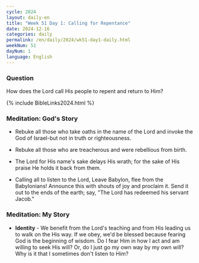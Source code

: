 ```yaml
---
cycle: 2024
layout: daily-en
title: "Week 51 Day 1: Calling for Repentance"
date: 2024-12-16
categories: daily
permalink: /en/daily/2024/wk51-day1-daily.html
weekNum: 51
dayNum: 1
language: English
---
```


### Question     
How does the Lord call His people to repent and return to Him?

{% include BibleLinks2024.html %} 

### Meditation: God's Story   
+ Rebuke all those who take oaths in the name of the Lord and invoke the God of Israel-but not in truth or righteousness. 

+ Rebuke all those who are treacherous and were rebellious from birth. 

+ The Lord for His name's sake delays His wrath; for the sake of His praise He holds it back from them. 

+ Calling all to listen to the Lord, Leave Babylon, flee from the Babylonians! Announce this with shouts of joy and proclaim it. Send it out to the ends of the earth; say, "The Lord has redeemed his servant Jacob." 

### Meditation: My Story   
+ **Identity** - We benefit from the Lord's teaching and from His leading us to walk on the His way. If we obey, we'd be blessed because fearing God is the beginning of wisdom. Do I fear Him in how I act and am willing to seek His will? Or, do I just go my own way by my own will? Why is it that I sometimes don't listen to Him? 
